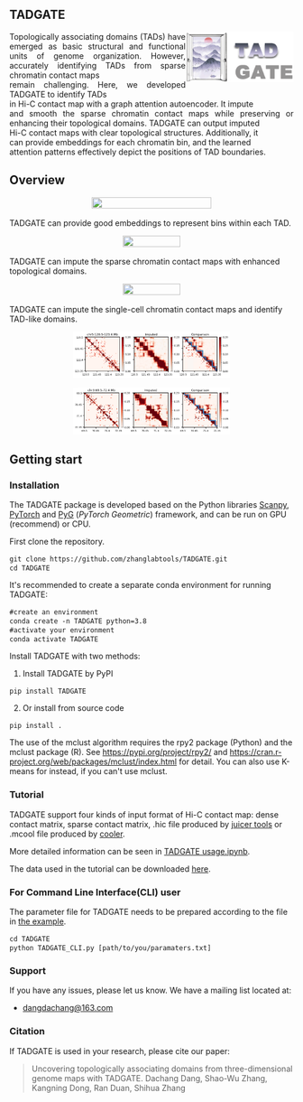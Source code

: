 
## TADGATE 

<img src="./TADGATE_logo.png" align="right"  width="38%" height="38%" />

<div style="text-align: justify;">Topologically associating domains (TADs) have emerged as basic structural and functional units of genome organization. However, accurately identifying TADs from sparse chromatin contact maps <br> remain challenging. Here, we developed TADGATE to identify TADs <br> in Hi-C contact map with a graph attention autoencoder. It impute <br> and smooth the sparse chromatin contact maps while preserving or enhancing their topological domains. TADGATE can output imputed <br> Hi-C contact maps with clear topological structures. Additionally, it <br> can provide embeddings for each chromatin bin, and the learned <br> attention patterns effectively depict the positions of TAD boundaries.</div>


## Overview


<p align="center">
<img src="./TADGATE_overview.png"  width="65%" height="65%"/>

</p>

TADGATE can provide good embeddings to represent bins within each TAD.
<br>

<p align="center">
<img src="./TADGATE_embeddings.png"  width="45%" height="45%"/>

</p>
TADGATE can impute the sparse chromatin contact maps with enhanced topological domains.
<br>
<p align="center">
<img src="./TADGATE_imputed.png"  width="45%" height="45%"/>
</p>
TADGATE can impute the single-cell chromatin contact maps and identify TAD-like domains.
<br>
<p align="center">
<img src="./TADGATE_single_cell1.PNG"  width="55%" height="55%"/>
</p>
<p align="center">
  <img src="./TADGATE_single_cell2.PNG"  width="55%" height="55%"/>
</p>

## Getting start

### Installation

The TADGATE package is developed based on the Python libraries [Scanpy](https://scanpy.readthedocs.io/en/stable/), [PyTorch](https://pytorch.org/) and [PyG](https://github.com/pyg-team/pytorch_geometric) (*PyTorch Geometric*) framework, and can be run on GPU (recommend) or CPU.



First clone the repository. 

~~~
git clone https://github.com/zhanglabtools/TADGATE.git
cd TADGATE
~~~

It's recommended to create a separate conda environment for running TADGATE:

```shell
#create an environment
conda create -n TADGATE python=3.8
#activate your environment
conda activate TADGATE
```

Install TADGATE with two methods:

1. Install TADGATE by PyPI

~~~
pip install TADGATE
~~~

2. Or install from source code

```shell
pip install .
```



The use of the mclust algorithm  requires the rpy2 package (Python) and the mclust package (R). See https://pypi.org/project/rpy2/ and https://cran.r-project.org/web/packages/mclust/index.html for detail.  You can also use K-means for instead, if you can't use mclust.



### Tutorial

TADGATE support four kinds of input format of Hi-C contact map: dense contact matrix, sparse contact matrix, .hic file produced by [juicer tools](https://github.com/aidenlab/juicer) or .mcool file produced by [cooler](https://github.com/open2c/cooler).

More detailed information can be seen in [TADGATE usage.ipynb](./Tutorial/TADGATE_usage.ipynb).

The data used in the tutorial can be downloaded [here](https://drive.google.com/drive/folders/1B6Hp3kUgmjkm-IIIQZ7A3WR3iwEgtb0O).

### For Command Line Interface(CLI) user

The parameter file for TADGATE needs to be prepared according to the file in [the example](./parameters.txt).

```
cd TADGATE
python TADGATE_CLI.py [path/to/you/paramaters.txt]
```

### Support

If you have any issues, please let us know. We have a mailing list located at:

* dangdachang@163.com

### Citation

If TADGATE is used in your research, please cite our paper:

> Uncovering topologically associating domains from three-dimensional genome maps with TADGATE.
> Dachang Dang, Shao-Wu Zhang, Kangning Dong, Ran Duan, Shihua Zhang
